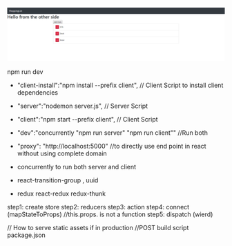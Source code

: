 ![git hub ](https://github.com/thisismrsanjay/MERN-fullstack-basic/blob/master/MERN.png)


npm run dev
*   "client-install":"npm install --prefix client",         // Client Script to install client dependencies
*   "server":"nodemon server.js",                           // Server Script
*   "client":"npm start --prefix client",                   // Client Script 
*   "dev":"concurrently \"npm run server\" \"npm run client\"" //Run both


*   "proxy": "http://localhost:5000"                        //to directly use end point in react without using complete domain


*   concurrently to run both server and client
*   react-transition-group , uuid
*   redux react-redux redux-thunk

step1: create store
step2: reducers 
step3: action
step4: connect (mapStateToProps)   //this.props. is not a function 
step5: dispatch (wierd)

// How to serve static assets if in production 
//POST build script package.json
